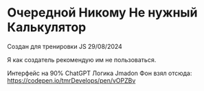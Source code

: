 # Очередной Никому Не нужный Калькулятор

Создан для тренировки JS 29/08/2024

Я как создатель рекомендую им не пользоваться.

Интерфейс на 90% ChatGPT
Логика Jmadon
Фон взял отсюда:
https://codepen.io/tmrDevelops/pen/vOPZBv
